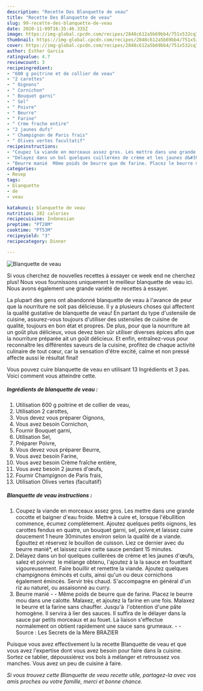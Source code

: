```yaml
---
description: "Recette Des Blanquette de veau"
title: "Recette Des Blanquette de veau"
slug: 99-recette-des-blanquette-de-veau
date: 2020-11-09T16:35:46.335Z
image: https://img-global.cpcdn.com/recipes/2848c612a5b69bb4/751x532cq70/blanquette-de-veau-photo-principale-de-la-recette.jpg
thumbnail: https://img-global.cpcdn.com/recipes/2848c612a5b69bb4/751x532cq70/blanquette-de-veau-photo-principale-de-la-recette.jpg
cover: https://img-global.cpcdn.com/recipes/2848c612a5b69bb4/751x532cq70/blanquette-de-veau-photo-principale-de-la-recette.jpg
author: Esther Garcia
ratingvalue: 4.7
reviewcount: 3
recipeingredient:
- "600 g poitrine et de collier de veau"
- "2 carottes"
- " Oignons"
- " Cornichon"
- " Bouquet garni"
- " Sel"
- " Poivre"
- " Beurre"
- " Farine"
- " Crme frache entire"
- "2 jaunes dufs"
- " Champignon de Paris frais"
- " Olives vertes facultatif"
recipeinstructions:
- "Coupez la viande en morceaux assez gros. Les mettre dans une grande cocotte et baigner d&#39;eau froide. Mettre à cuire et, lorsque l&#39;ébullition commence, écumez complètement. Ajoutez quelques petits oignons, les carottes fendus en quatre, un bouquet garni, sel, poivre,et laissez cuire doucement 1 heure 30minutes environ selon la qualité de a viande. Égouttez et réservez le bouillon de cuisson. Liez ce dernier avec du beurre manié*, et laissez cuire cette sauce pendant 15 minutes."
- "Délayez dans un bol quelques cuillerées de crème et les jaunes d&#39;œufs, salez et poivrez  le mélange obtenu, l&#39;ajoutez à la la sauce en fouettant vigoureusement. Faire bouillir et remettre la viande. Ajoutez quelques champignons émincés et cuits, ainsi qu&#39;un ou deux cornichons également émincés. Servir très chaud. S&#39;accompagne en général d&#39;un riz au naturel, ou assaisonné au curry."
- "Beurre manié  Même poids de beurre que de farine. Placez le beurre mou dans une calotte. Malaxez, et ajoutez la farine en une fois. Malaxez le beurre et la farine sans chauffer. Jusqu&#39;à  l&#39;obtention d&#39;une pâte homogène. Il servira à lier des sauces. Il suffira de le délayer dans la sauce par petits morceaux et au fouet. La liaison s&#39;effectue normalement on obtient rapidement une sauce sans grumeaux.  Source : Les Secrets de la Mère BRAZIER"
categories:
- Resep
tags:
- blanquette
- de
- veau

katakunci: blanquette de veau 
nutrition: 282 calories
recipecuisine: Indonesian
preptime: "PT28M"
cooktime: "PT53M"
recipeyield: "3"
recipecategory: Dinner

---
```



![Blanquette de veau](https://img-global.cpcdn.com/recipes/2848c612a5b69bb4/751x532cq70/blanquette-de-veau-photo-principale-de-la-recette.jpg)

Si vous cherchez de nouvelles recettes à essayer ce week end ne cherchez plus! Nous vous fournissons uniquement le meilleur blanquette de veau ici. Nous avons également une grande variété de recettes à essayer.

La plupart des gens ont abandonné blanquette de veau à l'avance de peur que la nourriture ne soit pas délicieuse. Il y a plusieurs choses qui affectent la qualité gustative de blanquette de veau! En partant du type d'ustensile de cuisine, assurez-vous toujours d'utiliser des ustensiles de cuisine de qualité, toujours en bon état et propres. De plus, pour que la nourriture ait un goût plus délicieux, vous devez bien sûr utiliser diverses épices afin que la nourriture préparée ait un goût délicieux. Et enfin, entraînez-vous pour reconnaître les différentes saveurs de la cuisine, profitez de chaque activité culinaire de tout cœur, car la sensation d'être excité, calme et non pressé affecte aussi le résultat final!

<!--inarticleads1-->

Vous pouvez cuire blanquette de veau en utilisant 13 Ingrédients et 3 pas. Voici comment vous atteindre cette.

##### Ingrédients de blanquette de veau :

1. Utilisation 600 g poitrine et de collier de veau,
1. Utilisation 2 carottes,
1. Vous devez vous préparer  Oignons,
1. Vous avez besoin  Cornichon,
1. Fournir  Bouquet garni,
1. Utilisation  Sel,
1. Préparer  Poivre,
1. Vous devez vous préparer  Beurre,
1. Vous avez besoin  Farine,
1. Vous avez besoin  Crème fraîche entière,
1. Vous avez besoin 2 jaunes d&#39;œufs,
1. Fournir  Champignon de Paris frais,
1. Utilisation  Olives vertes (facultatif)




<!--inarticleads2-->

##### Blanquette de veau instructions :

1. Coupez la viande en morceaux assez gros. Les mettre dans une grande cocotte et baigner d&#39;eau froide. Mettre à cuire et, lorsque l&#39;ébullition commence, écumez complètement. Ajoutez quelques petits oignons, les carottes fendus en quatre, un bouquet garni, sel, poivre,et laissez cuire doucement 1 heure 30minutes environ selon la qualité de a viande. Égouttez et réservez le bouillon de cuisson. Liez ce dernier avec du beurre manié*, et laissez cuire cette sauce pendant 15 minutes.
1. Délayez dans un bol quelques cuillerées de crème et les jaunes d&#39;œufs, salez et poivrez  le mélange obtenu, l&#39;ajoutez à la la sauce en fouettant vigoureusement. Faire bouillir et remettre la viande. Ajoutez quelques champignons émincés et cuits, ainsi qu&#39;un ou deux cornichons également émincés. Servir très chaud. S&#39;accompagne en général d&#39;un riz au naturel, ou assaisonné au curry.
1. Beurre manié -  - Même poids de beurre que de farine. Placez le beurre mou dans une calotte. Malaxez, et ajoutez la farine en une fois. Malaxez le beurre et la farine sans chauffer. Jusqu&#39;à  l&#39;obtention d&#39;une pâte homogène. Il servira à lier des sauces. Il suffira de le délayer dans la sauce par petits morceaux et au fouet. La liaison s&#39;effectue normalement on obtient rapidement une sauce sans grumeaux. -  - Source : Les Secrets de la Mère BRAZIER




<!--inarticleads1-->

<p>
Puisque vous avez effectivement lu la recette Blanquette de veau et que vous avez l'expertise dont vous avez besoin pour faire dans la cuisine. Sortez ce tablier, dépoussiérez vos bols à mélanger et retroussez vos manches. Vous avez un peu de cuisine à faire.
</p>

<p>
<i>Si vous trouvez cette Blanquette de veau recette utile, partagez-la avec vos amis proches ou votre famille, merci et bonne chance.</i>
</p>
